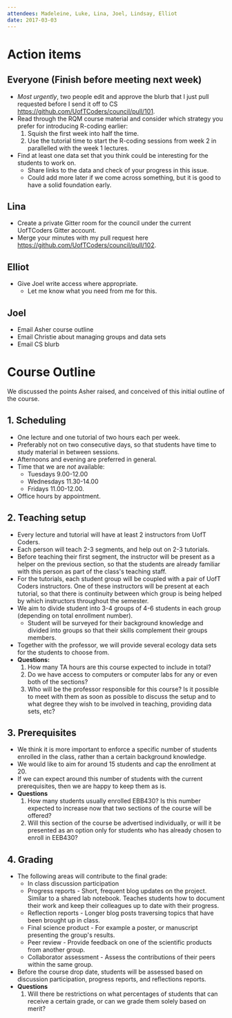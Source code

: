 ```yaml
---
attendees: Madeleine, Luke, Lina, Joel, Lindsay, Elliot
date: 2017-03-03
---
```


# Action items

## Everyone (Finish before meeting next week)
- _Most urgently_, two people edit and approve the blurb that I just pull requested before I send it off to CS https://github.com/UofTCoders/council/pull/101.
- Read through the RQM course material and consider which strategy you prefer for introducing R-coding earlier:
    1. Squish the first week into half the time.
    2. Use the tutorial time to start the R-coding sessions from week 2 in parallelled with the week 1 lectures.
- Find at least one data set that you think could be interesting for the students to work on.
    - Share links to the data and check of your progress in this issue.
    - Could add more later if we come across something, but it is good to have a solid foundation early.

## Lina
- Create a private Gitter room for the council under the current UofTCoders Gitter account.
- Merge your minutes with my pull request here https://github.com/UofTCoders/council/pull/102.

## Elliot
- Give Joel write access where appropriate.
    - Let me know what you need from me for this.

## Joel
- Email Asher course outline
- Email Christie about managing groups and data sets
- Email CS blurb

# Course Outline
We discussed the points Asher raised, and conceived of this initial outline of the course.

## 1. Scheduling
- One lecture and one tutorial of two hours each per week.
- Preferably not on two consecutive days, so that students have time to study material in between sessions.
- Afternoons and evening are preferred in general.
- Time that we are _not_ available:
    - Tuesdays 9.00-12.00
    - Wednesdays 11.30-14.00
    - Fridays 11.00-12.00.
- Office hours by appointment.

## 2. Teaching setup
- Every lecture and tutorial will have at least 2 instructors from UofT Coders.
- Each person will teach 2-3 segments, and help out on 2-3 tutorials.
- Before teaching their first segment, the instructor will be present as a helper on the previous section, so that the students are already familiar with this person as part of the class's teaching staff.
- For the tutorials, each student group will be coupled with a pair of UofT Coders instructors. One of these instructors will be present at each tutorial, so that there is continuity between which group is being helped by which instructors throughout the semester.
- We aim to divide student into 3-4 groups of 4-6 students in each group (depending on total enrollment number).
    - Student will be surveyed for their background knowledge and divided into groups so that their skills complement their groups members. 
- Together with the professor, we will provide several ecology data sets for the students to choose from.
- **Questions:**
    1. How many TA hours are this course expected to include in total?
    2. Do we have access to computers or computer labs for any or even both of the sections?
    3. Who will be the professor responsible for this course? Is it possible to meet with them as soon as possible to discuss the setup and to what degree they wish to be involved in teaching, providing data sets, etc?


## 3. Prerequisites
- We think it is more important to enforce a specific number of students enrolled in the class, rather than a certain background knowledge.
- We would like to aim for around 15 students and cap the enrollment at 20.
- If we can expect around this number of students with the current prerequisites, then we are happy to keep them as is.
- **Questions**
     1. How many students usually enrolled EBB430? Is this number expected to increase now that two sections of the course will be offered?
     2. Will this section of the course be advertised individually, or will it be presented as an option only for students who has already chosen to enroll in EEB430?


## 4. Grading
- The following areas will contribute to the final grade:
    - In class discussion participation
    - Progress reports - Short, frequent blog updates on the project. Similar to a shared lab notebook. Teaches students how to document their work and keep their colleagues up to date with their progress.
    - Reflection reports - Longer blog posts traversing topics that have been brought up in class.
    - Final science product - For example a poster, or manuscript presenting the group's results.
    - Peer review - Provide feedback on one of the scientific products from another group.
    - Collaborator assessment - Assess the contributions of their peers within the same group.
- Before the course drop date, students will be assessed based on discussion participation, progress reports, and reflections reports. 
- **Questions**
    1. Will there be restrictions on what percentages of students that can receive a certain grade, or can we grade them solely based on merit?





















